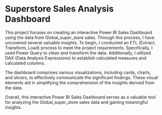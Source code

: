 # Superstore Sales Analysis Dashboard
This project focuses on creating an interactive Power BI Sales Dashboard using the data from Global_super_store sales. Through this process, I have uncovered several valuable insights.
To begin, I conducted an ETL (Extract, Transform, Load) process to meet the project requirements. Specifically, I used Power Query to clean and transform the data. Additionally, I utilized DAX (Data Analysis Expressions) to establish calculated measures and calculated columns.

The dashboard comprises various visualizations, including cards, charts, and slicers, to effectively communicate the significant findings. These visual elements aid in simplifying the comprehension of the insights derived from the data.

Overall, this interactive Power BI Sales Dashboard serves as a valuable tool for analyzing the Global_super_store sales data and gaining meaningful insights.




